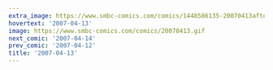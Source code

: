 ```yaml
---
extra_image: https://www.smbc-comics.com/comics/1448586135-20070413after.png
hovertext: '2007-04-13'
image: https://www.smbc-comics.com/comics/20070413.gif
next_comic: '2007-04-14'
prev_comic: '2007-04-12'
title: '2007-04-13'
---
```


